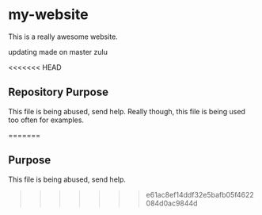 # my-website
This is a really awesome website.


updating made on master zulu

<<<<<<< HEAD
## Repository Purpose

This file is being abused, send help.
Really though, this file is being used too often for examples.

=======
## Purpose

This file is being abused, send help.
>>>>>>> e61ac8ef14ddf32e5bafb05f4622084d0ac9844d


